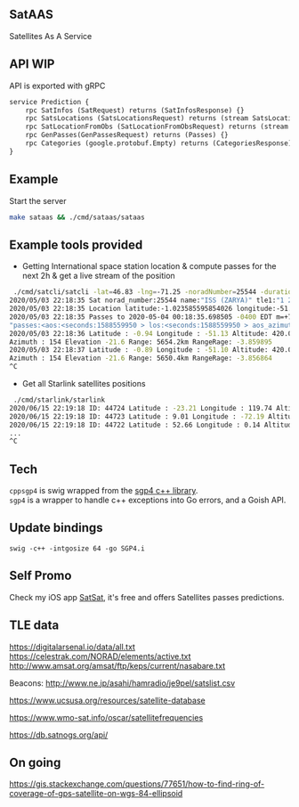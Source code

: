 ## SatAAS

Satellites As A Service

## API WIP

API is exported with gRPC

```proto
service Prediction {
    rpc SatInfos (SatRequest) returns (SatInfosResponse) {}
    rpc SatsLocations (SatsLocationsRequest) returns (stream SatsLocationsResponse) {}
    rpc SatLocationFromObs (SatLocationFromObsRequest) returns (stream Observation) {}
    rpc GenPasses(GenPassesRequest) returns (Passes) {}
    rpc Categories (google.protobuf.Empty) returns (CategoriesResponse) {}
}
```

## Example

Start the server
```sh
make sataas && ./cmd/sataas/sataas   
```

## Example tools provided

- Getting International space station location & compute passes for the next 2h & get a live stream of the position
```sh
 ./cmd/satcli/satcli -lat=46.83 -lng=-71.25 -noradNumber=25544 -duration=2h
2020/05/03 22:18:35 Sat norad_number:25544 name:"ISS (ZARYA)" tle1:"1 25544U 98067A   20124.73419492  .00000752  00000-0  21557-4 0  9996" tle2:"2 25544  51.6446 208.4853 0001149 231.1370 266.9719 15.49344194225126" update_time:<seconds:1588558517 nanos:377783000 > 
2020/05/03 22:18:35 Location latitude:-1.023585595854026 longitude:-51.195516207358374 altitude:419.98553195727436 
2020/05/03 22:18:35 Passes to 2020-05-04 00:18:35.698505 -0400 EDT m=+7200.005970072:
"passes:<aos:<seconds:1588559950 > los:<seconds:1588559950 > aos_azimuth:291.29683639401554 los_azimuth:91.28806140765137 max_elevation:40.168053684422446 aos_range_rate:-6.72311220577045 los_range_rate:6.727437896026004 > passes:<aos:<seconds:1588565761 > los:<seconds:1588565761 > aos_azimuth:294.8517672977992 los_azimuth:91.28806140765137 max_elevation:-5.729577951308175e+15 aos_range_rate:-6.8810715601595875 los_range_rate:6.727437896026004 > "
2020/05/03 22:18:36 Latitude : -0.94 Longitude : -51.13 Altitude: 420.0km
Azimuth : 154 Elevation -21.6 Range: 5654.2km RangeRage: -3.859895
2020/05/03 22:18:37 Latitude : -0.89 Longitude : -51.10 Altitude: 420.0km
Azimuth : 154 Elevation -21.6 Range: 5650.4km RangeRage: -3.856864
^C

```

- Get all Starlink satellites positions
```sh
 ./cmd/starlink/starlink 
2020/06/15 22:19:18 ID: 44724 Latitude : -23.21 Longitude : 119.74 Altitude: 556.5km
2020/06/15 22:19:18 ID: 44723 Latitude : 9.01 Longitude : -72.19 Altitude: 550.0km
2020/06/15 22:19:18 ID: 44722 Latitude : 52.66 Longitude : 0.14 Altitude: 555.4km
...
^C
```

## Tech

`cppsgp4` is swig wrapped from the [sgp4 c++ library](https://github.com/dnwrnr/sgp4).  
`sgp4` is a wrapper to handle c++ exceptions into Go errors, and a Goish API.

## Update bindings

```
swig -c++ -intgosize 64 -go SGP4.i
```

## Self Promo

Check my iOS app [SatSat](https://satsat.inair.space/), it's free and offers Satellites passes predictions.

## TLE data

https://digitalarsenal.io/data/all.txt  
https://celestrak.com/NORAD/elements/active.txt  
http://www.amsat.org/amsat/ftp/keps/current/nasabare.txt

Beacons: http://www.ne.jp/asahi/hamradio/je9pel/satslist.csv

https://www.ucsusa.org/resources/satellite-database

https://www.wmo-sat.info/oscar/satellitefrequencies

https://db.satnogs.org/api/

## On going
https://gis.stackexchange.com/questions/77651/how-to-find-ring-of-coverage-of-gps-satellite-on-wgs-84-ellipsoid